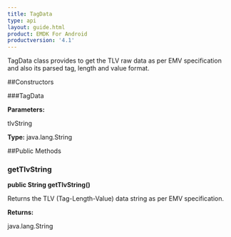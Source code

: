```yaml
---
title: TagData
type: api
layout: guide.html
product: EMDK For Android
productversion: '4.1'
---
```



TagData class provides to get the TLV raw data as per EMV specification and also its parsed tag, length and value format.

##Constructors

###TagData



**Parameters:**

tlvString



**Type:** java.lang.String

##Public Methods

### getTlvString

**public String getTlvString()**

Returns the TLV (Tag-Length-Value) data string as per EMV specification.

**Returns:**

java.lang.String









